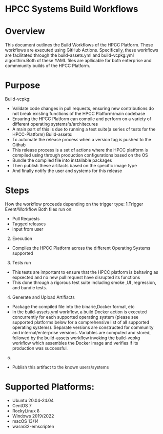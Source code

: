 # HPCC Systems Build Workflows

# Overview 
This document outlines the Build Workflows of the HPCC Platform. These workflows are executed using GitHub Actions. Specifically, these workflows are facilitated through the build-assets.yml and build-vcpkg.yml algorithim.Both of these YAML files are apllicable for both enterprise and commmunity builds of the HPCC Platform.
# Purpose
Build-vcpkg: 
- Validate code changes in pull requests, ensuring new contributions do not break existing functions of the HPCC Platform/main codebase
- Ensuring the HPCC Platform can compile and perform on a variety of different operating systems's/architecures
- A main part of this is due to running a test suite(a series of tests for the HPCC-Platform)
Build-assets:
- To automate the release process when a version tag is pushed to the Github
- This release process is a set of actions where the HPCC platform is compiled using through production configurations based on the OS
- Bundle the compiled file into installable packages
- Then publish these artifacts based on the specific image type
- And finally notify the user and systems for this release 

# Steps
How the workflow proceeds depending on the trigger type:
1.Trigger Event/Workflow
   Both files run on:
   - Pull Requests
   - Tagged releases
   - input from user
2. Execution
- Compiles the HPCC Platform across the different Operating Systems supported
3. Tests run
  - This tests are important to ensure that the HPCC platform is behaving as expxected and no new pull request have disrupted its functions
  - This done through a rigorous test suite including smoke ,UI ,regression, and bundle tests. 
4. Generate and Upload Artifiacts
- Package the compiled file into the binarie,Docker format, etc
- In the build-assets.yml workflow, a build Docker action is executed concurrently for each supported operating system (please see supported platforms below for a comprehensive list of all supported operating systems). Separate versions are constructed for community and internal/enterprise versions. Variables are computed and stored, followed by the build-assets workflow invoking the build-vcpkg workflow which assembles the Docker image and verifies if its production was successful. 
5.
- Publish this artifact to the known users/systems

# Supported Platforms: 
- Ubuntu 20.04-24.04
- CentOS 7
- RockyLinux 8
- Windows 2019/2022
- macOS 13/14
- wasm32-emscripten
